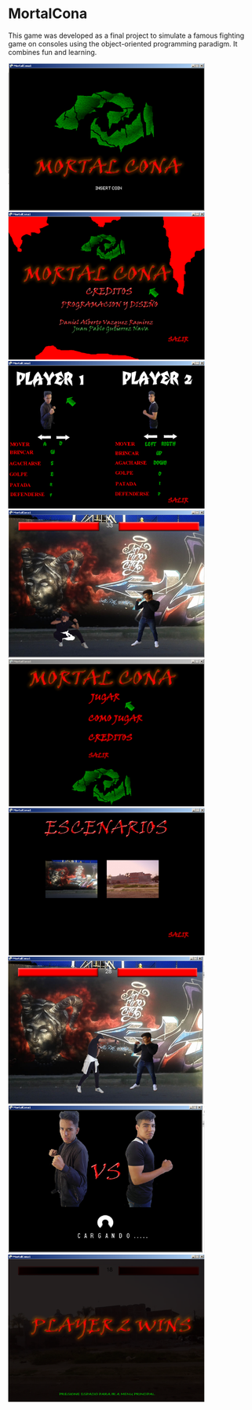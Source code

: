 # MortalCona
This game was developed as a final project to simulate a famous fighting game on consoles using the object-oriented programming paradigm. It combines fun and learning.
<div>
  <img src="Images/cona1.png" width="400" height="300" />
  <img src="Images/cona2.png" width="400" height="300" />
<div>
<img src="Images/cona3.png" width="400" height="300" />
<img src="Images/cona4.png" width="400" height="300" />
</div>
  <div>
<img src="Images/cona5.png" width="400" height="300" />
<img src="Images/cona6.png" width="400" height="300" />
</div>
<div>
<img src="Images/cona7.png" width="400" height="300" />
<img src="Images/cona8.png" width="400" height="300" />
</div>
<div>
<img src="Images/cona9.png" width="400" height="300" />
</div>
